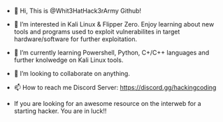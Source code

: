 - 👋 Hi, This is @Whit3HatHack3rArmy Github!
- 👀 I’m interested in Kali Linux & Flipper Zero. Enjoy learning about new tools and programs used to exploit vulnerabilites in target hardware/software for further exploitation.
- 🌱 I’m currently learning Powershell, Python, C+/C++ languages and further knolwedge on Kali Linux tools.
- 💞️ I’m looking to collaborate on anything.
- 📫 How to reach me Discord Server: https://discord.gg/hackingcoding

- If you are looking for an awesome resource on the interweb for a starting hacker. You are in luck!!

<!---
Whit3HatHack3rArmy/Whit3HatHack3rArmy is a ✨ special ✨ repository because its `README.md` (this file) appears on your GitHub profile.
You can click the Preview link to take a look at your changes.
--->
